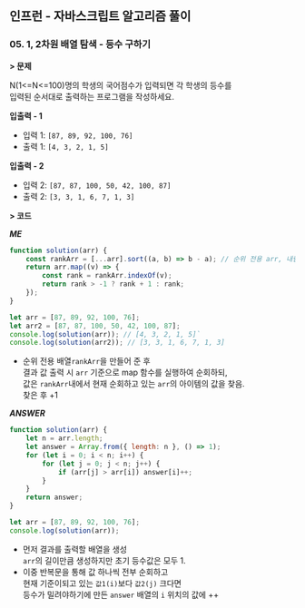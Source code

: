 ## 인프런 - 자바스크립트 알고리즘 풀이

### **05.** 1, 2차원 배열 탐색 - 등수 구하기

**> 문제**

N(1<=N<=100)명의 학생의 국어점수가 입력되면 각 학생의 등수를  
입력된 순서대로 출력하는 프로그램을 작성하세요.

**입출력 - 1**

-   입력 1: `[87, 89, 92, 100, 76]`
-   출력 1: `[4, 3, 2, 1, 5]`

**입출력 - 2**

-   입력 2: `[87, 87, 100, 50, 42, 100, 87]`
-   출력 2: `[3, 3, 1, 6, 7, 1, 3]`

**> 코드**

**_ME_**

```js
function solution(arr) {
    const rankArr = [...arr].sort((a, b) => b - a); // 순위 전용 arr, 내림차순으로 정렬
    return arr.map((v) => {
        const rank = rankArr.indexOf(v);
        return rank > -1 ? rank + 1 : rank;
    });
}

let arr = [87, 89, 92, 100, 76];
let arr2 = [87, 87, 100, 50, 42, 100, 87];
console.log(solution(arr)); // [4, 3, 2, 1, 5]`
console.log(solution(arr2)); // [3, 3, 1, 6, 7, 1, 3]
```

-   순위 전용 배열`rankArr`을 만들어 준 후  
    결과 값 출력 시 `arr` 기준으로 map 함수를 실행하여 순회하되,  
    값은 `rankArr`내에서 현재 순회하고 있는 `arr`의 아이템의 값을 찾음.  
    찾은 후 +1

**_ANSWER_**

```js
function solution(arr) {
    let n = arr.length;
    let answer = Array.from({ length: n }, () => 1);
    for (let i = 0; i < n; i++) {
        for (let j = 0; j < n; j++) {
            if (arr[j] > arr[i]) answer[i]++;
        }
    }
    return answer;
}

let arr = [87, 89, 92, 100, 76];
console.log(solution(arr));
```
-   먼저 결과를 출력할 배열을 생성  
    `arr`의 길이만큼 생성하지만 초기 등수값은 모두 1.
-   이중 반복문을 통해 값 하나씩 전부 순회하고  
    현재 기준이되고 있는 `값1(i)`보다 `값2(j)` 크다면  
    등수가 밀려야하기에 만든 `answer` 배열의 `i` 위치의 값에 ++